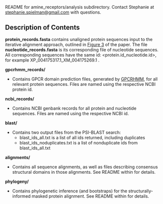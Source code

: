 README for amine_receptors/analysis subdirectory.
Contact Stephanie at stephanie.spielman@gmail.com with questions.

## Description of Contents

__protein_records.fasta__ contains unaligned protein sequences input to the iterative alignment approach, outlined in [Figure 3](../Manuscript/figures/alignment_flowchart.pdf) of the paper. The file __nucleotide_records.fasta__ is its corresponding file of nucleotide sequences. All corresponding sequences have the same id: \<protein.id_nucleotide.id\>, for example XP_004175317.1_XM_004175269.1 .
 
__gpcrhmm_records/__
 * Contains GPCR domain prediction files, generated by [GPCRHMM](http://gpcrhmm.sbc.su.se/tm.html), for all relevant protein sequences. Files are named using the respective NCBI protein id.

__ncbi_records/__
 * Contains NCBI genbank records for all protein and nucleotide sequences. Files are named using the respective NCBI id.

__blast/__
 * Contains two output files from the PSI-BLAST search:
     * blast_ids_all.txt is a list of all ids returned, including duplicates
     * blast_ids_noduplicates.txt is a list of nonduplicate ids from blast_ids_all.txt 

__alignments/__
 * Contains all sequence alignments, as well as files describing consensus structural domains in those alignments. See README within for details.

__phylogeny/__
 * Contains phylogenetic inference (and bootstraps) for the structurally-informed masked protein alignment. See README within for details.

